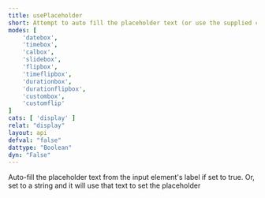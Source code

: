 ```yaml
---
title: usePlaceholder
short: Attempt to auto fill the placeholder text (or use the supplied custom text)
modes: [
	'datebox',
	'timebox',
	'calbox',
	'slidebox',
	'flipbox',
	'timeflipbox',
	'durationbox',
	'durationflipbox',
	'custombox',
	'customflip'
]
cats: [ 'display' ]
relat: "display"
layout: api
defval: "false"
dattype: "Boolean"
dyn: "False"
---
```


Auto-fill the placeholder text from the input element's label if set to true.  Or, set to a string and it will use that text to set the placeholder
